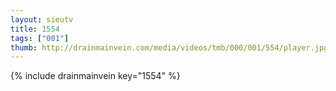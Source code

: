 ```yaml
--- 
layout: sieutv
title: 1554
tags: ["001"]
thumb: http://drainmainvein.com/media/videos/tmb/000/001/554/player.jpg
---
```

{% include drainmainvein key="1554" %} 
